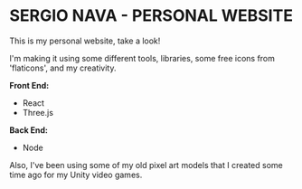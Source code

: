 # SERGIO NAVA - PERSONAL WEBSITE

This is my personal website, take a look!

I'm making it using some different tools, libraries, some free icons from 'flaticons', and my creativity.

**Front End:**
  - React
  - Three.js

**Back End:**
  - Node

Also, I've been using some of my old pixel art models that I created some time ago for my Unity video games.
